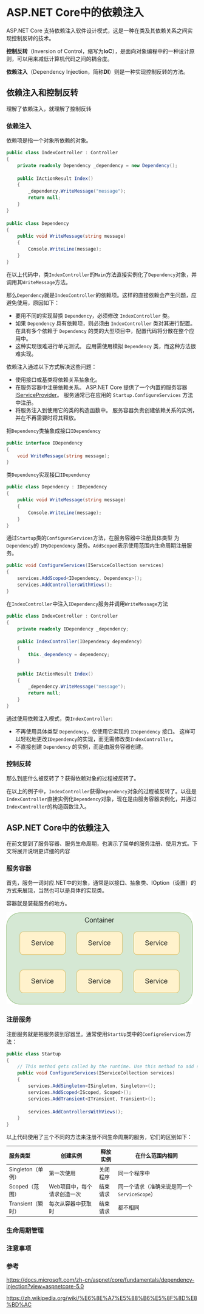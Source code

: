 # ASP.NET Core中的依赖注入

ASP.NET Core 支持依赖注入软件设计模式，这是一种在类及其依赖关系之间实现控制反转的技术。

**控制反转**（Inversion of Control，缩写为**IoC**），是面向对象编程中的一种设计原则，可以用来减低计算机代码之间的耦合度。

**依赖注入**（Dependency Injection，简称**DI**）则是一种实现控制反转的方法。

## 依赖注入和控制反转

理解了依赖注入，就理解了控制反转

### 依赖注入

依赖项是指一个对象所依赖的对象。

```c#
public class IndexController : Controller
{
    private readonly Dependency _dependency = new Dependency();

    public IActionResult Index()
    {
        _dependency.WriteMessage("message");
        return null;
    }
}

public class Dependency
{
    public void WriteMessage(string message)
    {
        Console.WriteLine(message);
    }
}
```

在以上代码中，类`IndexController`的`Main`方法直接实例化了`Dependency`对象，并调用其`WriteMessage`方法。

那么`Dependency`就是`IndexController`的依赖项。这样的直接依赖会产生问题，应避免使用，原因如下：

- 要用不同的实现替换 `Dependency`，必须修改 `IndexController` 类。
- 如果 `Dependency` 具有依赖项，则必须由 `IndexController` 类对其进行配置。 在具有多个依赖于 `Dependency` 的类的大型项目中，配置代码将分散在整个应用中。
- 这种实现很难进行单元测试。 应用需使用模拟 `Dependency` 类，而这种方法很难实现。

依赖注入通过以下方式解决这些问题：

- 使用接口或基类将依赖关系抽象化。
- 在服务容器中注册依赖关系。 ASP.NET Core 提供了一个内置的服务容器 [IServiceProvider](https://docs.microsoft.com/zh-cn/dotnet/api/system.iserviceprovider)。 服务通常已在应用的 `Startup.ConfigureServices` 方法中注册。
- 将服务注入到使用它的类的构造函数中。 服务容器负责创建依赖关系的实例，并在不再需要时将其释放。

把`Dependency`类抽象成接口`IDependency`

```c#
public interface IDependency
{
    void WriteMessage(string message);
}
```

类`Dependency`实现接口`IDependency`

```c#
public class Dependency : IDependency
{
    public void WriteMessage(string message)
    {
        Console.WriteLine(message);
    }
}
```

通过`Startup`类的`ConfigureServices`方法，在服务容器中注册具体类型 为`Dependency`的 `IMyDependency` 服务。`AddScoped`表示使用范围内生命周期注册服务。

```c#
public void ConfigureServices(IServiceCollection services)
{
    services.AddScoped<IDependency, Dependency>();
    services.AddControllersWithViews();
}
```

在`IndexController`中注入`IDependency`服务并调用`WriteMessage`方法

```c#
public class IndexController : Controller
{
    private readonly IDependency _dependency;

    public IndexController(IDependency dependency)
    {
        this._dependency = dependency;
    }

    public IActionResult Index()
    {
        _dependency.WriteMessage("message");
        return null;
    }
}
```

通过使用依赖注入模式，类`IndexController`:

- 不再使用具体类型 `Dependency`，仅使用它实现的 `IDependency` 接口。 这样可以轻松地更改`IDependency`的实现，而无需修改类`IndexController`。
- 不直接创建 `Dependency` 的实例，而是由服务容器创建。

### 控制反转

那么到底什么被反转了？获得依赖对象的过程被反转了。

在以上的例子中，`IndexController`获得`Dependency`对象的过程被反转了。以往是`IndexController`直接实例化`Dependency`对象，现在是由服务容器实例化，并通过`IndexController`的构造函数注入。

## ASP.NET Core中的依赖注入

在前文提到了服务容器、服务生命周期，也演示了简单的服务注册、使用方式。下文将展开说明更详细的内容

### 服务容器

首先，服务一词对应.NET中的对象，通常是以接口、抽象类、IOption（设置）的方式来展现，当然也可以是具体的实现类。

容器就是装载服务的地方。

![ContainerAndService](images/Dependency_Injection/ContainerAndService.png)

### 注册服务

注册服务就是把服务装到容器里。通常使用`StartUp`类中的`ConfigreServices`方法：

```c#
public class Startup
{
    // This method gets called by the runtime. Use this method to add services to the container.
    public void ConfigureServices(IServiceCollection services)
    {   
        services.AddSingleton<ISingleton, Singleton>();
        services.AddScoped<IScoped, Scoped>();
        services.AddTransient<ITransient, Transient>();

        services.AddControllersWithViews();
    }
}
```

以上代码使用了三个不同的方法来注册不同生命周期的服务，它们的区别如下：

| 服务类型          | 创建实例                    | 释放实例 | 在什么范围内相同                             |
| :---------------- | --------------------------- | -------- | -------------------------------------------- |
| Singleton（单例） | 第一次使用                  | 关闭程序 | 同一个程序中                                 |
| Scoped（范围）    | Web项目中，每个请求创造一次 | 结束请求 | 同一个请求（准确来说是同一个`ServiceScope`） |
| Transient（瞬时） | 每次从容器中获取时          | 结束请求 | 都不相同                                     |



### 生命周期管理

### 注意事项

### 参考

https://docs.microsoft.com/zh-cn/aspnet/core/fundamentals/dependency-injection?view=aspnetcore-5.0

https://zh.wikipedia.org/wiki/%E6%8E%A7%E5%88%B6%E5%8F%8D%E8%BD%AC
